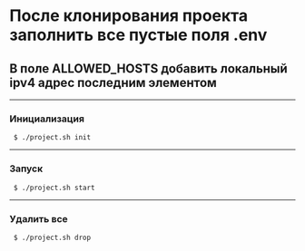 # После клонирования проекта заполнить все пустые поля .env

## В поле ALLOWED_HOSTS добавить локальный ipv4 адрес последним элементом

---

### Инициализация

```
 $ ./project.sh init
```

---

### Запуск

```
 $ ./project.sh start
```

---

### Удалить все

```
 $ ./project.sh drop
```
